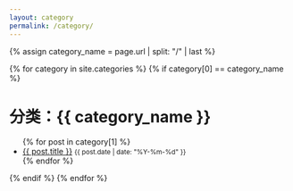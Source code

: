 ```yaml
---
layout: category
permalink: /category/
---
```


{% assign category_name = page.url | split: "/" | last %}

{% for category in site.categories %}
  {% if category[0] == category_name %}
    <h1>分类：{{ category_name }}</h1>
    <ul>
      {% for post in category[1] %}
        <li>
          <a href="{{ post.url }}">{{ post.title }}</a>
          <small>{{ post.date | date: "%Y-%m-%d" }}</small>
        </li>
      {% endfor %}
    </ul>
  {% endif %}
{% endfor %}
